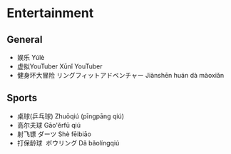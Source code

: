 # Entertainment
## General
* 娱乐 Yúlè
* 虚拟YouTuber Xūnǐ YouTuber
* 健身环大冒险 リングフィットアドベンチャー Jiànshēn huán dà màoxiǎn

## Sports
* 桌球(乒乓球) Zhuōqiú (pīngpāng qiú)
* 高尔夫球 Gāo'ěrfū qiú
* 射飞镖 ダーツ Shè fēibiāo
* 打保龄球  ボウリング Dǎ bǎolíngqiú
